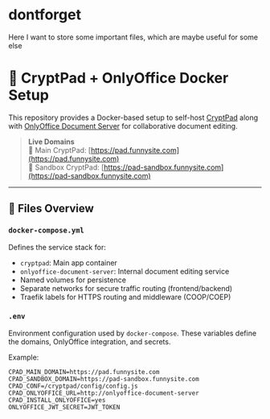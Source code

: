 # dontforget
Here I want to store some important files, which are maybe useful for some else

# 🚀 CryptPad + OnlyOffice Docker Setup

This repository provides a Docker-based setup to self-host [CryptPad](https://cryptpad.org) along with [OnlyOffice Document Server](https://www.onlyoffice.com) for collaborative document editing.

> **Live Domains**  
> 📄 Main CryptPad: [https://pad.funnysite.com](https://pad.funnysite.com)  
> 🧪 Sandbox CryptPad: [https://pad-sandbox.funnysite.com](https://pad-sandbox.funnysite.com)

---

## 📁 Files Overview

### `docker-compose.yml`
Defines the service stack for:
- `cryptpad`: Main app container
- `onlyoffice-document-server`: Internal document editing service
- Named volumes for persistence
- Separate networks for secure traffic routing (frontend/backend)
- Traefik labels for HTTPS routing and middleware (COOP/COEP)

### `.env`
Environment configuration used by `docker-compose`. These variables define the domains, OnlyOffice integration, and secrets.

Example:
```env
CPAD_MAIN_DOMAIN=https://pad.funnysite.com
CPAD_SANDBOX_DOMAIN=https://pad-sandbox.funnysite.com
CPAD_CONF=/cryptpad/config/config.js
CPAD_ONLYOFFICE_URL=http://onlyoffice-document-server
CPAD_INSTALL_ONLYOFFICE=yes
ONLYOFFICE_JWT_SECRET=JWT_TOKEN

